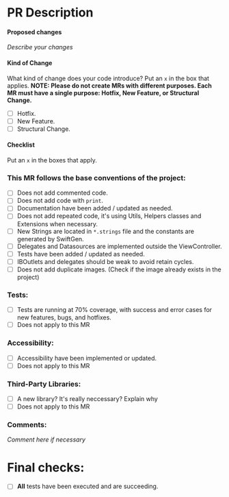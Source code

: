 # PR Description

#### Proposed changes

*Describe your changes*

#### Kind of Change
What kind of change does your code introduce? Put an ```x``` in the box that applies.
**NOTE: Please do not create MRs with different purposes. Each MR must have a single purpose: Hotfix, New Feature, or Structural Change.**

- [ ] Hotfix.    
- [ ] New Feature. 
- [ ] Structural Change.  

#### Checklist

Put an ```x``` in the boxes that apply.

### This MR follows the base conventions of the project:
- [ ] Does not add commented code.
- [ ] Does not add code with ```print```.
- [ ] Documentation have been added / updated as needed.
- [ ] Does not add repeated code, it's using Utils, Helpers classes and Extensions when necessary.
- [ ] New Strings are located in ```*.strings``` file and the constants are generated by SwiftGen.
- [ ] Delegates and Datasources are implemented outside the ViewController.
- [ ] Tests have been added / updated as needed.
- [ ] IBOutlets and delegates should be weak to avoid retain cycles.
- [ ] Does not add duplicate images. (Check if the image already exists in the project)

### Tests:
- [ ] Tests are running at 70% coverage, with success and error cases for new features, bugs, and hotfixes.
- [ ] Does not apply to this MR

### Accessibility:
- [ ] Accessibility have been implemented or updated.
- [ ] Does not apply to this MR

### Third-Party Libraries:
- [ ] A new library? It's really neccessary? Explain why
- [ ] Does not apply to this MR

### Comments:

*Comment here if necessary*

# Final checks:
- [ ] **All** tests have been executed and are succeeding.
